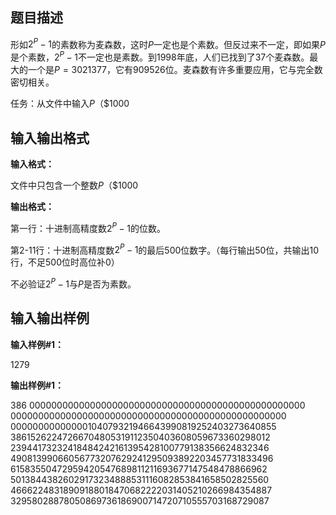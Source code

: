 题目描述
----

形如$2^{P}-1$的素数称为麦森数，这时$P$一定也是个素数。但反过来不一定，即如果$P$是个素数，$2^{P}-1$不一定也是素数。到1998年底，人们已找到了37个麦森数。最大的一个是$P=3021377$，它有909526位。麦森数有许多重要应用，它与完全数密切相关。

任务：从文件中输入$P$（$1000

输入输出格式
------

**输入格式：**  

文件中只包含一个整数$P$（$1000

**输出格式：**  

第一行：十进制高精度数$2^{P}-1$的位数。

第2-11行：十进制高精度数$2^{P}-1$的最后500位数字。（每行输出50位，共输出10行，不足500位时高位补0）

不必验证$2^{P}-1$与$P$是否为素数。

输入输出样例
------

**输入样例#1：** 

1279

**输出样例#1：** 

386
00000000000000000000000000000000000000000000000000
00000000000000000000000000000000000000000000000000
00000000000000104079321946643990819252403273640855
38615262247266704805319112350403608059673360298012
23944173232418484242161395428100779138356624832346
49081399066056773207629241295093892203457731833496
61583550472959420547689811211693677147548478866962
50138443826029173234888531116082853841658502825560
46662248318909188018470682222031405210266984354887
32958028878050869736186900714720710555703168729087